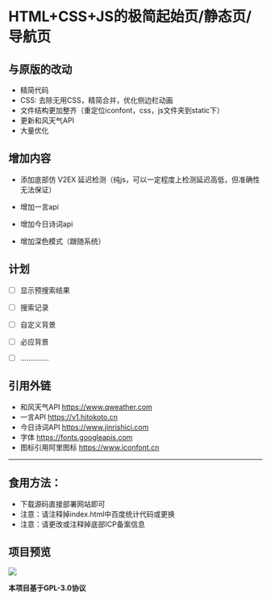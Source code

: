 # HTML+CSS+JS的极简起始页/静态页/导航页

## 与原版的改动

- 精简代码
- CSS: 去除无用CSS，精简合并，优化侧边栏动画
- 文件结构更加整齐（重定位iconfont，css，js文件夹到static下）
- 更新和风天气API
- 大量优化

## 增加内容

- 添加底部仿 V2EX 延迟检测（纯js，可以一定程度上检测延迟高低，但准确性无法保证）

- 增加一言api

- 增加今日诗词api

- 增加深色模式（跟随系统）

## 计划

- [ ] 显示预搜索结果
- [ ] 搜索记录
- [ ] 自定义背景
- [ ] 必应背景
- [ ] ..............


## 引用外链
 - 和风天气API https://www.qweather.com
 - 一言API https://v1.hitokoto.cn
 - 今日诗词API https://www.jinrishici.com
 - 字体 https://fonts.googleapis.com
 - 图标引用阿里图标 https://www.iconfont.cn
------

## 食用方法：
 - 下载源码直接部署网站即可
 - 注意：请注释掉index.html中百度统计代码或更换
 - 注意：请更改或注释掉底部ICP备案信息

## 项目预览
![](https://cdn.jsdelivr.net/gh/Haitao45/pictures@main/img/20230215112115.png)

**本项目基于GPL-3.0协议**

